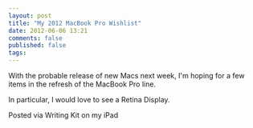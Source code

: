 ```yaml
---
layout: post
title: "My 2012 MacBook Pro Wishlist"
date: 2012-06-06 13:21
comments: false
published: false
tags: 
---
```


With the probable release of new Macs next week, I'm hoping for a few items in the refresh of the MacBook Pro line.

In particular, I would love to see a Retina Display.

Posted via Writing Kit on my iPad